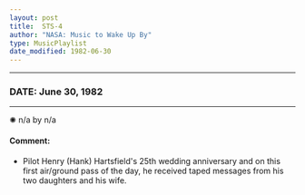 ```yaml
---
layout: post
title:  STS-4
author: "NASA: Music to Wake Up By"
type: MusicPlaylist
date_modified: 1982-06-30
---
```


----
### DATE: June 30, 1982
----
✺ n/a by n/a

#### Comment:
* Pilot Henry (Hank) Hartsfield's 25th wedding anniversary and on this first air/ground pass of the day, he received taped messages from his two daughters and his wife.

